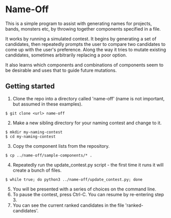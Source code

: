 # Name-Off
This is a simple program to assist with generating names for projects, bands, monsters etc, by throwing together components specified in a file.

It works by running a simulated contest. It begins by generating a set of candidates, then repeatedly prompts the user to compare two candidates to come up with the user's preference. Along the way it tries to mutate existing candidates, sometimes arbitrarily replacing a poor option.

It also learns which components and combinations of components seem to be desirable and uses that to guide future mutations.

## Getting started

1. Clone the repo into a directory called 'name-off' (name is not important, but assumed in these examples).
```
$ git clone <url> name-off
```
2. Make a new sibling directory for your naming contest and change to it.
```
$ mkdir my-naming-contest
$ cd my-naming-contest
```
3. Copy the component lists from the repository.
```
$ cp ../name-off/sample-components/* .
```
4. Repeatedly run the update_contest.py script - the first time it runs it will create a bunch of files.
```
$ while true; do python3 ../name-off/update_contest.py; done
```
5. You will be presented with a series of choices on the command line.
6. To pause the contest, press Ctrl-C. You can resume by re-entering step 3.
7. You can see the current ranked candidates in the file 'ranked-candidates'.